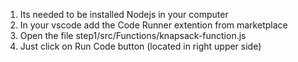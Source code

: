
1. Its needed to be installed Nodejs in your computer
2. In your vscode add the Code Runner extention from marketplace
3. Open the file step1/src/Functions/knapsack-function.js 
4. Just click on Run Code button (located in right upper side)